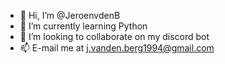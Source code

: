 - 👋 Hi, I’m @JeroenvdenB
- 🌱 I’m currently learning Python
- 💞️ I’m looking to collaborate on my discord bot
- 📫 E-mail me at j.vanden.berg1994@gmail.com

<!---
Toopliss-Chewtoy/Toopliss-Chewtoy is a ✨ special ✨ repository because its `README.md` (this file) appears on your GitHub profile.
You can click the Preview link to take a look at your changes.
--->
